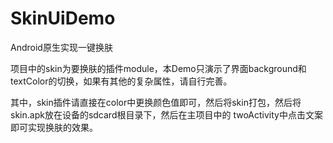 # SkinUiDemo
Android原生实现一键换肤

项目中的skin为要换肤的插件module，本Demo只演示了界面background和textColor的切换，如果有其他的复杂属性，请自行完善。

其中，skin插件请直接在color中更换颜色值即可，然后将skin打包，然后将skin.apk放在设备的sdcard根目录下，然后在主项目中的
twoActivity中点击文案即可实现换肤的效果。
